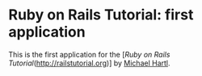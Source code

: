 # Ruby on Rails Tutorial: first application

This is the first application for the [*Ruby on Rails Tutorial*(http://railstutorial.org)] by [Michael Hartl](http://michaelhartl.com/).